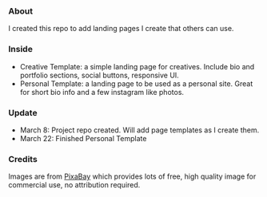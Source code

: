 ### About
I created this repo to add landing pages I create that others can use. 

### Inside
* Creative Template: a simple landing page for creatives. Include bio and portfolio sections, social buttons, responsive UI.
* Personal Template: a landing page to be used as a personal site. Great for short bio info and a few instagram like photos.

### Update
* March 8: Project repo created. Will add page templates as I create them.
* March 22: Finished Personal Template

### Credits
Images are from [PixaBay](http://www.pixabay.com) which provides lots of free, high quality image for commercial use, no attribution required.


